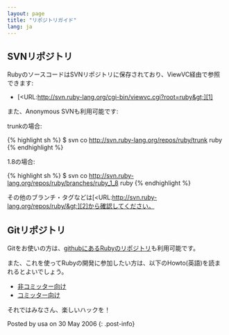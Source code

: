 ```yaml
---
layout: page
title: "リポジトリガイド"
lang: ja
---
```


## SVNリポジトリ

RubyのソースコードはSVNリポジトリに保存されており、ViewVC経由で参照できます:

* [&lt;URL:http://svn.ruby-lang.org/cgi-bin/viewvc.cgi?root=ruby&gt;][1]

また、Anonymous SVNも利用可能です:

trunkの場合:

{% highlight sh %}
$ svn co http://svn.ruby-lang.org/repos/ruby/trunk ruby
{% endhighlight %}

1\.8の場合:

{% highlight sh %}
$ svn co http://svn.ruby-lang.org/repos/ruby/branches/ruby_1_8 ruby
{% endhighlight %}

その他のブランチ・タグなどは[&lt;URL:http://svn.ruby-lang.org/repos/ruby/&gt;][2]から確認してください。

## Gitリポジトリ

Gitをお使いの方は、[githubにあるRubyのリポジトリ][3]も利用可能です。

また、これを使ってRubyの開発に参加したい方は、以下のHowto(英語)を読まれるとよいでしょう。

* [非コミッター向け][4]
* [コミッター向け][5]

それではみなさん、楽しいハックを！

Posted by usa on 30 May 2006
{: .post-info}



[1]: http://svn.ruby-lang.org/cgi-bin/viewvc.cgi?root=ruby
[2]: http://svn.ruby-lang.org/repos/ruby/
[3]: https://github.com/ruby/ruby
[4]: https://github.com/shyouhei/ruby/wiki/noncommitterhowto
[5]: https://github.com/shyouhei/ruby/wiki/committerhowto
